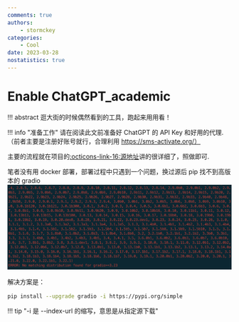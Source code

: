```yaml
---
comments: true
authors:
    - stormckey
categories:
    - Cool
date: 2023-03-28
nostatistics: true
---
```

# Enable ChatGPT_academic
!!! abstract
    逛大街的时候偶然看到的工具，跑起来用用看！
<!-- more -->
!!! info "准备工作"
    请在阅读此文前准备好 ChatGPT 的 API Key 和好用的代理.（前者主要是注册好账号就行，合理利用 https://sms-activate.org/）

主要的流程就在项目的[:octicons-link-16:源地址](https://github.com/binary-husky/chatgpt_academic)讲的很详细了，照做即可.

笔者没有用 docker 部署，部署过程中只遇到一个问题，换过源后 pip 找不到高版本的 gradio
![](images/GPT_academic/2023-03-29-01-35-34.png#pic)



解决方案是：

```bash
pip install --upgrade gradio -i https://pypi.org/simple
```

!!! tip "-i 是 --index-url 的缩写，意思是从指定源下载"
